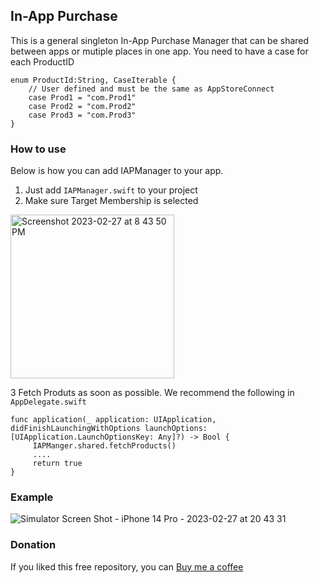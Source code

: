 
## In-App Purchase
This is a general singleton In-App Purchase Manager that can be shared between apps or mutiple places in one app.
You need to have a case for each ProductID
```
enum ProductId:String, CaseIterable {
    // User defined and must be the same as AppStoreConnect
    case Prod1 = "com.Prod1"
    case Prod2 = "com.Prod2"
    case Prod3 = "com.Prod3"
}
```

### How to use

Below is how you can add IAPManager to your app.

1. Just add `IAPManager.swift` to your project
2. Make sure Target Membership is selected

<img width="262" alt="Screenshot 2023-02-27 at 8 43 50 PM" src="https://user-images.githubusercontent.com/4553478/221731300-9292d994-b7f3-4159-94c1-438e34f72692.png">




3 Fetch Produts as soon as possible. We recommend the following in `AppDelegate.swift`
   ```
   func application(_ application: UIApplication, didFinishLaunchingWithOptions launchOptions: [UIApplication.LaunchOptionsKey: Any]?) -> Bool {
        IAPManger.shared.fetchProducts()
        ....
        return true
   }
   ```
### Example


![Simulator Screen Shot - iPhone 14 Pro - 2023-02-27 at 20 43 31](https://user-images.githubusercontent.com/4553478/221731452-a74d1b07-3c62-44a0-9659-60277abc413e.png)


### Donation

If you liked this free repository, you can [Buy me a coffee](https://www.buymeacoffee.com/NovaNext)
